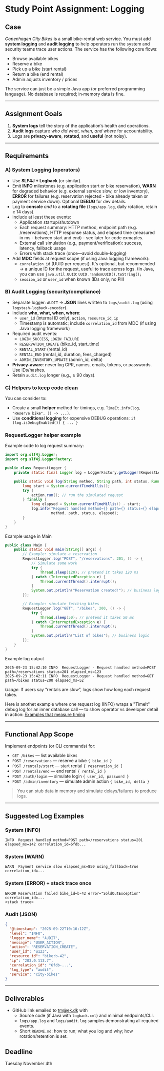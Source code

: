 # Study Point Assignment: Logging

## Case
*Copenhagen City Bikes* is a small bike-rental web service. You must add **system logging** and **audit logging** to help operators run the system and security teams trace user actions. The service has the following core flows:
- Browse available bikes
- Reserve a bike
- Pick up a bike (start rental)
- Return a bike (end rental)
- Admin adjusts inventory / prices

The service can just be a simple Java app (or preferred programming language). No database is required; in‑memory data is fine.

---

## Assignment Goals
1. **System logs** tell the story of the application’s health and operations.
2. **Audit logs** capture *who did what, when, and where* for accountability.
3. Logs are **privacy‑aware**, **rotated**, and **useful** (not noisy).

---

## Requirements

### A) System Logging (operators)
- Use **SLF4J + Logback** (or similar).
- Emit **INFO** milestones (e.g. application start or bike reservation), **WARN** for degraded behavior (e.g. external service slow, or low inventory), **ERROR** for failures (e.g. reservation rejected - bike already taken or payment service down). Optional **DEBUG** for dev details.
- Log to **console** *and* to a **rotating file** (`logs/app.log`, daily rotation, retain ≥ 14 days).
- Include at least these events:
  - Application startup/shutdown
  - Each request summary: HTTP method, endpoint path (e.g. /reservations), HTTP response status, and elapsed time (measured in ms - between start and end) - see later for code exmaples.
  - External call simulation (e.g., payment/verification): success, latency, fallback usage
  - Errors with stack trace (once—avoid double-logging)
- Add **MDC** fields at request scope (if using Java logging framework):
  - `correlation_id` (UUID per request). It's optional, but recommended → a unique ID for the request, useful to trace across logs. (In Java, you can use ```java.util.UUID```: ```UUID.randomUUID().toString();``` 
  - `session_id` or `user_id` when known (IDs only, no PII)

### B) Audit Logging (security/compliance)
- Separate logger: `AUDIT` → **JSON** lines written to `logs/audit.log` (using `logstash-logback-encoder`).
- Include **who, what, when, where**:
  - `user_id` (internal ID only), `action`, `resource_id`, `ip`
  - Timestamp is automatic; include `correlation_id` from MDC (if using Java logging framework)
- Required audit events:
  - `LOGIN_SUCCESS`, `LOGIN_FAILURE`
  - `RESERVATION_CREATE` (bike_id, start_time)
  - `RENTAL_START` (rental_id)
  - `RENTAL_END` (rental_id, duration, fees_charged)
  - `ADMIN_INVENTORY_UPDATE` (admin_id, delta)
- **Privacy-aware**: never log CPR, names, emails, tokens, or passwords. Use IDs/hashes.
- Retain `audit.log` longer (e.g., ≥ 90 days).

### C) Helpers to keep code clean 
You can consider to:
- Create a small **helper** method for timings, e.g. `TimeIt.info(log, "Reserve bike", () -> ...)`.
-  Use **conditional logging** for expensive DEBUG operations: `if (log.isDebugEnabled()) { ... }`

### RequestLogger helper example

Example code to log request summary: 
```java
import org.slf4j.Logger;
import org.slf4j.LoggerFactory;

public class RequestLogger {
    private static final Logger log = LoggerFactory.getLogger(RequestLogger.class);

    public static void log(String method, String path, int status, Runnable action) {
        long start = System.currentTimeMillis();
        try {
            action.run(); // run the simulated request
        } finally {
            long elapsed = System.currentTimeMillis() - start;
            log.info("Request handled method={} path={} status={} elapsed_ms={}",
                     method, path, status, elapsed);
        }
    }
}
```

Example usage in Main

```java
public class Main {
    public static void main(String[] args) {
        // Example: simulate a reservation
        RequestLogger.log("POST", "/reservations", 201, () -> {
            // Simulate some work
            try {
                Thread.sleep(120); // pretend it takes 120 ms
            } catch (InterruptedException e) {
                Thread.currentThread().interrupt();
            }
            System.out.println("Reservation created!"); // business logic
        });

        // Example: simulate fetching bikes
        RequestLogger.log("GET", "/bikes", 200, () -> {
            try {
                Thread.sleep(50); // pretend it takes 50 ms
            } catch (InterruptedException e) {
                Thread.currentThread().interrupt();
            }
            System.out.println("List of bikes"); // business logic
        });
    }
}
```

Example log output
```pgsql
2025-09-23 15:42:10 INFO  RequestLogger - Request handled method=POST path=/reservations status=201 elapsed_ms=123
2025-09-23 15:42:11 INFO  RequestLogger - Request handled method=GET path=/bikes status=200 elapsed_ms=52

```

*Usage*: If users say “rentals are slow”, logs show how long each request takes.

Here is anothet example where one request log (INFO) wraps a "TimeIt" debug log for an inner database call — to show operator vs developer detail in action: [Examples that measure timing](https://github.com/Tine-m/DLSE25/blob/main/logging-requestlogger-timeit-combined.md)

---

## Functional App Scope
Implement endpoints (or CLI commands) for:
- `GET /bikes` — list available bikes
- `POST /reservations` — reserve a bike `{ bike_id }`
- `POST /rentals/start` — start rental `{ reservation_id }`
- `POST /rentals/end` — end rental `{ rental_id }`
- `POST /auth/login` — simulate login `{ user_id, password }`
- `POST /admin/inventory` — simulate admin action `{ bike_id, delta }`

> You can stub data in memory and simulate delays/failures to produce logs.

---

## Suggested Log Examples

### System (INFO)
```
INFO  Request handled method=POST path=/reservations status=201 elapsed_ms=142 correlation_id=6fdb...
```
### System (WARN)
```
WARN  Payment service slow elapsed_ms=850 using_fallback=true correlation_id=...
```
### System (ERROR) + stack trace once
```
ERROR Reservation failed bike_id=b-42 error="SoldOutException" correlation_id=...
<stack trace>
```

### Audit (JSON)
```json
{
  "@timestamp": "2025-09-22T10:10:12Z",
  "level": "INFO",
  "logger_name": "AUDIT",
  "message": "USER_ACTION",
  "action": "RESERVATION_CREATE",
  "user_id": "u123",
  "resource_id": "bike:b-42",
  "ip": "203.0.113.7",
  "correlation_id": "6fdb-...",
  "log_type": "audit",
  "service": "city-bikes"
}
```

---

## Deliverables
- GitHub link emailed to tm@ek.dk with
  - Source code (if Java with `logback.xml`) and minimal endpoints/CLI.
  - `logs/app.log` and `logs/audit.log` samples demonstrating all required events.
  - Short `README.md`: how to run; what you log and why; how rotation/retention is set.

## Deadline
Tuesday November 4th 

